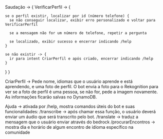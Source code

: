Saudação -> {
  VerificarPerfil -> {

    se o perfil existir, localizar por id (número telefone) {
      se não conseguir localizar, exibir erro personalizado e voltar para VerificarPerfil

      se a mensagem não for um número de telefone, repetir a pergunta

      se localizado, exibir sucesso e encerrar indicando /help
    }

    se não existir -> {
      ir para intent CriarPerfil e após criado, encerrar indicando /help
    }
  }
}

CriarPerfil -> Pede nome, idiomas que o usuário aprende e está aprendendo, e uma foto de perfil. O bot envia a foto para o Rekognition para ver se a foto de perfil é uma pessoa, se não for, pede a imagem novamente. As informações ficarão salvas no DynamoDB.

Ajuda -> ativada por /help, mostra comandos úteis do bot e suas funcionalidades:
  /transcribe -> após chamar essa função, o usuário deverá enviar um áudio que será transcrito pelo bot.
  /translate -> traduz a mensagem que o usuário enviar através do bedrock
  /procurarEncontros -> mostra dia e horário de algum encontro de idioma específico na comunidade


   
